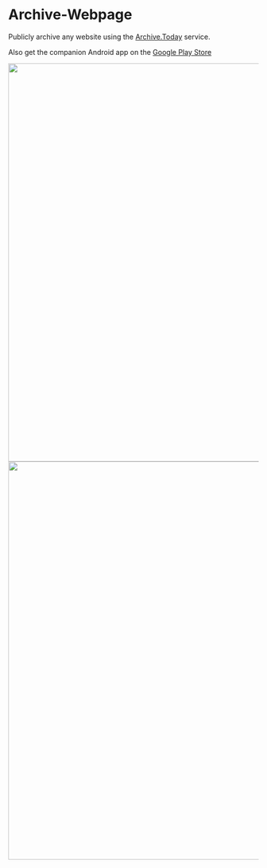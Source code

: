 # Archive-Webpage
Publicly archive any website using the [Archive.Today](https://archive.today) service.

Also get the companion Android app on the [Google Play Store](https://play.google.com/store/apps/details?id=org.gnosco.share2archivetoday)

<img src="https://github.com/user-attachments/assets/22ef0e74-1eb0-4b2b-b5df-c49d70827ecf" width="800">

<img src="https://github.com/user-attachments/assets/5f3866bb-a184-4db2-bce5-93622ddd4743" width="800">

